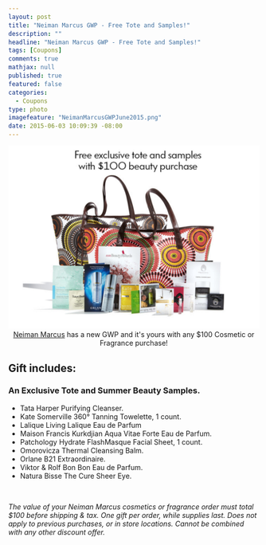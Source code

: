 ```yaml
---
layout: post
title: "Neiman Marcus GWP - Free Tote and Samples!"
description: ""
headline: "Neiman Marcus GWP - Free Tote and Samples!"
tags: [Coupons]
comments: true
mathjax: null
published: true
featured: false
categories: 
  - Coupons
type: photo
imagefeature: "NeimanMarcusGWPJune2015.png"
date: 2015-06-03 10:09:39 -08:00
---
```

<center><img src='/images/NeimanMarcusGWPJune2015.png'></center>

<center><a href="https://www.neimanmarcus.com">Neiman Marcus</a> has a new GWP and it's yours with any $100 Cosmetic or Fragrance purchase!</center>

## Gift includes:

### An Exclusive Tote and Summer Beauty Samples.

* Tata Harper Purifying Cleanser.
* Kate Somerville 360° Tanning Towelette, 1 count.
* Lalique Living Lalique Eau de Parfum
* Maison Francis Kurkdjian Aqua Vitae Forte Eau de Parfum.
* Patchology Hydrate FlashMasque Facial Sheet, 1 count.
* Omorovicza Thermal Cleansing Balm.
* Orlane B21 Extraordinaire.
* Viktor & Rolf Bon Bon Eau de Parfum.
* Natura Bisse The Cure Sheer Eye.

<br>

<i>The value of your Neiman Marcus cosmetics or fragrance order must total $100 before shipping & tax. One gift per order, while supplies last. Does not apply to previous purchases, or in store locations. Cannot be combined with any other discount offer.</i>
